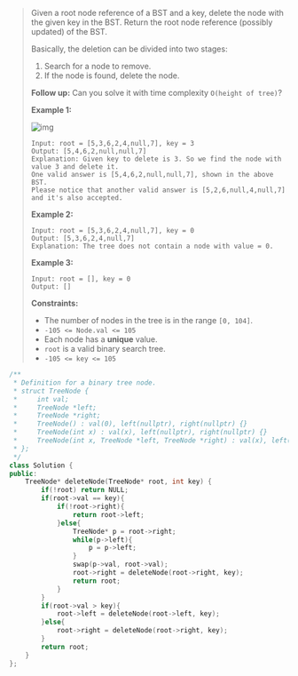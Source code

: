> Given a root node reference of a BST and a key, delete the node with the given key in the BST. Return the root node reference (possibly updated) of the BST.
>
> Basically, the deletion can be divided into two stages:
>
> 1. Search for a node to remove.
> 2. If the node is found, delete the node.
>
> **Follow up:** Can you solve it with time complexity `O(height of tree)`?
>
>  
>
> **Example 1:**
>
> ![img](https://tva1.sinaimg.cn/large/007S8ZIlly1gjo6nlky69j30xe08yjs2.jpg)
>
> ```
> Input: root = [5,3,6,2,4,null,7], key = 3
> Output: [5,4,6,2,null,null,7]
> Explanation: Given key to delete is 3. So we find the node with value 3 and delete it.
> One valid answer is [5,4,6,2,null,null,7], shown in the above BST.
> Please notice that another valid answer is [5,2,6,null,4,null,7] and it's also accepted.
> ```
>
> **Example 2:**
>
> ```
> Input: root = [5,3,6,2,4,null,7], key = 0
> Output: [5,3,6,2,4,null,7]
> Explanation: The tree does not contain a node with value = 0.
> ```
>
> **Example 3:**
>
> ```
> Input: root = [], key = 0
> Output: []
> ```
>
>  
>
> **Constraints:**
>
> - The number of nodes in the tree is in the range `[0, 104]`.
> - `-105 <= Node.val <= 105`
> - Each node has a **unique** value.
> - `root` is a valid binary search tree.
> - `-105 <= key <= 105`

```cpp
/**
 * Definition for a binary tree node.
 * struct TreeNode {
 *     int val;
 *     TreeNode *left;
 *     TreeNode *right;
 *     TreeNode() : val(0), left(nullptr), right(nullptr) {}
 *     TreeNode(int x) : val(x), left(nullptr), right(nullptr) {}
 *     TreeNode(int x, TreeNode *left, TreeNode *right) : val(x), left(left), right(right) {}
 * };
 */
class Solution {
public:
    TreeNode* deleteNode(TreeNode* root, int key) {
        if(!root) return NULL;
        if(root->val == key){
            if(!root->right){
                return root->left;
            }else{
                TreeNode* p = root->right;
                while(p->left){
                    p = p->left;
                }
                swap(p->val, root->val);
                root->right = deleteNode(root->right, key);
                return root;
            }
        }
        if(root->val > key){
            root->left = deleteNode(root->left, key);
        }else{
            root->right = deleteNode(root->right, key);
        }
        return root;
    }
};
```

